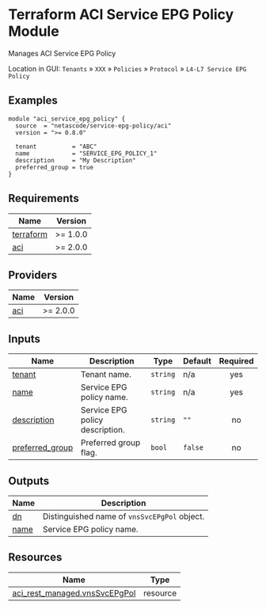 <!-- BEGIN_TF_DOCS -->
# Terraform ACI Service EPG Policy Module

Manages ACI Service EPG Policy

Location in GUI:
`Tenants` » `XXX` » `Policies` » `Protocol` » `L4-L7 Service EPG Policy`

## Examples

```hcl
module "aci_service_epg_policy" {
  source  = "netascode/service-epg-policy/aci"
  version = ">= 0.8.0"

  tenant          = "ABC"
  name            = "SERVICE_EPG_POLICY_1"
  description     = "My Description"
  preferred_group = true
}
```

## Requirements

| Name | Version |
|------|---------|
| <a name="requirement_terraform"></a> [terraform](#requirement\_terraform) | >= 1.0.0 |
| <a name="requirement_aci"></a> [aci](#requirement\_aci) | >= 2.0.0 |

## Providers

| Name | Version |
|------|---------|
| <a name="provider_aci"></a> [aci](#provider\_aci) | >= 2.0.0 |

## Inputs

| Name | Description | Type | Default | Required |
|------|-------------|------|---------|:--------:|
| <a name="input_tenant"></a> [tenant](#input\_tenant) | Tenant name. | `string` | n/a | yes |
| <a name="input_name"></a> [name](#input\_name) | Service EPG policy name. | `string` | n/a | yes |
| <a name="input_description"></a> [description](#input\_description) | Service EPG policy description. | `string` | `""` | no |
| <a name="input_preferred_group"></a> [preferred\_group](#input\_preferred\_group) | Preferred group flag. | `bool` | `false` | no |

## Outputs

| Name | Description |
|------|-------------|
| <a name="output_dn"></a> [dn](#output\_dn) | Distinguished name of `vnsSvcEPgPol` object. |
| <a name="output_name"></a> [name](#output\_name) | Service EPG policy name. |

## Resources

| Name | Type |
|------|------|
| [aci_rest_managed.vnsSvcEPgPol](https://registry.terraform.io/providers/CiscoDevNet/aci/latest/docs/resources/rest_managed) | resource |
<!-- END_TF_DOCS -->